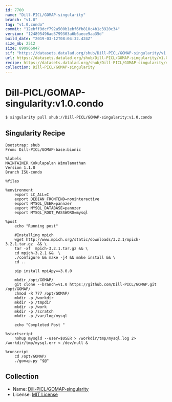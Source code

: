 ```yaml
---
id: 7700
name: "Dill-PICL/GOMAP-singularity"
branch: "v1.0"
tag: "v1.0.condo"
commit: "12ebff9dcf792a500b1ebf6fb810c4b1c3920c34"
version: "124895496ae3799303a6b6aece9aa35d"
build_date: "2019-03-12T08:04:32.424Z"
size_mb: 2512
size: 890966047
sif: "https://datasets.datalad.org/shub/Dill-PICL/GOMAP-singularity/v1.0.condo/2019-03-12-12ebff9d-12489549/124895496ae3799303a6b6aece9aa35d.simg"
url: https://datasets.datalad.org/shub/Dill-PICL/GOMAP-singularity/v1.0.condo/2019-03-12-12ebff9d-12489549/
recipe: https://datasets.datalad.org/shub/Dill-PICL/GOMAP-singularity/v1.0.condo/2019-03-12-12ebff9d-12489549/Singularity
collection: Dill-PICL/GOMAP-singularity
---
```


# Dill-PICL/GOMAP-singularity:v1.0.condo

```bash
$ singularity pull shub://Dill-PICL/GOMAP-singularity:v1.0.condo
```

## Singularity Recipe

```singularity
Bootstrap: shub 
From: Dill-PICL/GOMAP-base:bionic

%labels
MAINTAINER Kokulapalan Wimalanathan
Version 1.1.0
Branch ISU-condo

%files

%environment
    export LC_ALL=C
    export DEBIAN_FRONTEND=noninteractive
    export MYSQL_USER=pannzer
    export MYSQL_DATABASE=pannzer
    export MYSQL_ROOT_PASSWORD=mysql
 
%post
	echo "Running post"

    #Installing mpich
    wget http://www.mpich.org/static/downloads/3.2.1/mpich-3.2.1.tar.gz  && \
    tar -xf  mpich-3.2.1.tar.gz && \
    cd mpich-3.2.1 &&  \
    ./configure && make -j4 && make install && \
    cd ..
    
	pip install mpi4py==3.0.0

	mkdir /opt/GOMAP/
	git clone --branch=v1.0 https://github.com/Dill-PICL/GOMAP.git /opt/GOMAP/
	chmod -R 777 /opt/GOMAP/
	mkdir -p /workdir
	mkdir -p /tmpdir
	mkdir -p /work
	mkdir -p /scratch 
	mkdir -p /var/log/mysql 
	
	echo "Completed Post "

%startscript
	nohup mysqld --user=$USER > /workdir/tmp/mysql.log 2> /workdir/tmp/mysql.err < /dev/null &

%runscript
	cd /opt/GOMAP/ 
	./gomap.py "$@"
```

## Collection

 - Name: [Dill-PICL/GOMAP-singularity](https://github.com/Dill-PICL/GOMAP-singularity)
 - License: [MIT License](https://api.github.com/licenses/mit)

